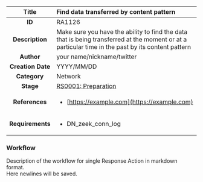 | Title                       | Find data transferred by content pattern         |
|:---------------------------:|:--------------------|
| **ID**                      | RA1126            |
| **Description**             | Make sure you have the ability to find the data that is being transferred at the moment or at a particular time in the past by its content pattern   |
| **Author**                  | your name/nickname/twitter        |
| **Creation Date**           | YYYY/MM/DD |
| **Category**                | Network      |
| **Stage**                   |[RS0001: Preparation](../Response_Stages/RS0001.md)| 
| **References** |<ul><li>[https://example.com](https://example.com)</li></ul>|
| **Requirements** |<ul><li>DN_zeek_conn_log</li></ul>|

### Workflow

Description of the workflow for single Response Action in markdown format.  
Here newlines will be saved.
